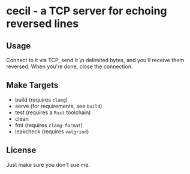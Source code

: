 # cecil - a TCP server for echoing reversed lines

## Usage
Connect to it via TCP, send it \n delimited bytes, and you'll receive them reversed.
When you're done, close the connection.

## Make Targets
- build (requires `clang`)
- serve (for requirements, see `build`)
- test (requires a `Rust` toolchain)
- clean
- fmt (requires `clang-format`)
- leakcheck (requires `valgrind`)

## License
Just make sure you don't sue me.